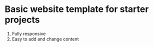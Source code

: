 # Basic website template for starter projects

1. Fully responsive
2. Easy to add and change content

